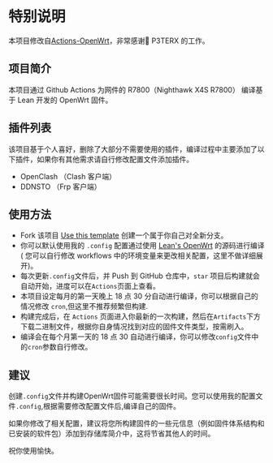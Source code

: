 # 特别说明

本项目修改自[Actions-OpenWrt](https://github.com/P3TERX/Actions-OpenWrt)，非常感谢🙏 P3TERX 的工作。

## 项目简介

本项目通过 Github Actions 为网件的 R7800（Nighthawk X4S R7800） 编译基于 Lean 开发的 OpenWrt 固件。

## 插件列表

该项目基于个人喜好，删除了大部分不需要使用的插件，编译过程中主要添加了以下插件，如果你有其他需求请自行修改配置文件添加插件。

- OpenClash （Clash 客户端）
- DDNSTO （Frp 客户端）

## 使用方法

- Fork 该项目 [Use this template](https://github.com/brick713/Build-OpenWrt-R7800) 创建一个属于你自己对全新分支。
- 你可以默认使用我的 `.config` 配置通过使用 [Lean's OpenWrt](https://github.com/coolsnowwolf/lede) 的源码进行编译( 您可以自行修改 workflows 中的环境变量来更改相关配置，这里不做详细展开)。
- 每次更新`.config`文件后，并 Push 到 GitHub 仓库中，`star` 项目后构建就会自动开始，进度可以在`Actions`页面上查看。
- 本项目设定每月的第一天晚上 18 点 30 分自动进行编译，你可以根据自己的情况修改 `cron`,但这里不推荐频繁但构建.
- 构建完成后，在 `Actions` 页面进入你最新的一次构建，然后在`Artifacts`下方下载二进制文件，根据你自身情况找到对应的固件文件类型，按需刷入。
- 编译会在每个月第一天的 18 点 30 自动进行编译，你可以修改`config`文件中的`cron`参数自行修改。


## 建议

创建`.config`文件并构建OpenWrt固件可能需要很长时间。您可以使用我的配置文件`.config`,根据需要修改配置文件后,编译自己的固件。

如果你修改了相关配置，建议将您所构建固件的一些元信息（例如固件体系结构和已安装的软件包）添加到存储库简介中，这将节省其他人的时间。

祝你使用愉快。